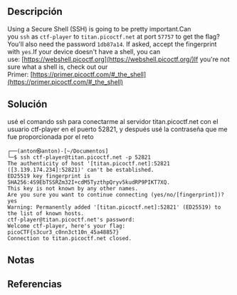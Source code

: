 ## Descripción
Using a Secure Shell (SSH) is going to be pretty important.Can you `ssh` as `ctf-player` to `titan.picoctf.net` at port `57757` to get the flag?You'll also need the password `1db87a14`. If asked, accept the fingerprint with `yes`.If your device doesn't have a shell, you can use: [https://webshell.picoctf.org](https://webshell.picoctf.org/)If you're not sure what a shell is, check out our Primer: [https://primer.picoctf.com/#_the_shell](https://primer.picoctf.com/#_the_shell)
## Solución
usé el comando ssh para conectarme al servidor titan.picoctf.net con el usuario ctf-player en el puerto 52821, y después usé la contraseña que me fue proporcionada por el reto 
```
┌──(anton㉿anton)-[~/Documentos]
└─$ ssh ctf-player@titan.picoctf.net -p 52821
The authenticity of host '[titan.picoctf.net]:52821 ([3.139.174.234]:52821)' can't be established.
ED25519 key fingerprint is SHA256:4S9EbTSSRZm32I+cdM5TyzthpQryv5kudRP9PIKT7XQ.
This key is not known by any other names.
Are you sure you want to continue connecting (yes/no/[fingerprint])? yes
Warning: Permanently added '[titan.picoctf.net]:52821' (ED25519) to the list of known hosts.
ctf-player@titan.picoctf.net's password:
Welcome ctf-player, here's your flag: picoCTF{s3cur3_c0nn3ct10n_45a48857}
Connection to titan.picoctf.net closed.
```
## Notas
## Referencias
